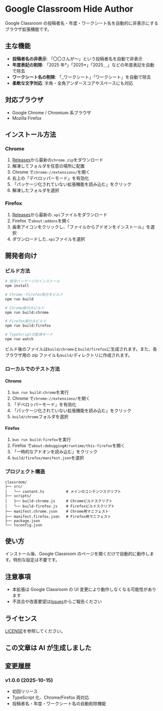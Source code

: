 # Google Classroom Hide Author

Google Classroom の投稿者名・年度・ワークシート名を自動的に非表示にするブラウザ拡張機能です。

## 主な機能

-   **投稿者名の非表示**: 「〇〇さんが〜」という投稿者名を自動で非表示
-   **年度表記の削除**: 「2025 年*」「2025*」「2025＿」などの年度表記を自動で除去
-   **ワークシート名の削除**: 「\_ワークシート」「ワークシート」を自動で除去
-   **柔軟な文字対応**: 半角・全角アンダースコアやスペースにも対応

## 対応ブラウザ

-   Google Chrome / Chromium 系ブラウザ
-   Mozilla Firefox

## インストール方法

### Chrome

1. [Releases](https://github.com/Narcissus-tazetta/Google-Classroom-Hide-Author/releases)から最新の`chrome.zip`をダウンロード
2. 解凍してフォルダを任意の場所に配置
3. Chrome で`chrome://extensions/`を開く
4. 右上の「デベロッパーモード」を有効化
5. 「パッケージ化されていない拡張機能を読み込む」をクリック
6. 解凍したフォルダを選択

### Firefox

1. [Releases](https://github.com/Narcissus-tazetta/Google-Classroom-Hide-Author/releases)から最新の`.xpi`ファイルをダウンロード
2. Firefox で`about:addons`を開く
3. 歯車アイコンをクリックし、「ファイルからアドオンをインストール」を選択
4. ダウンロードした`.xpi`ファイルを選択

## 開発者向け

### ビルド方法

```bash
# 依存パッケージのインストール
npm install

# Chrome・Firefox両方をビルド
npm run build

# Chrome版のみビルド
npm run build:chrome

# Firefox版のみビルド
npm run build:firefox

# TypeScriptの監視モード
npm run watch
```

ビルド後のファイルは`build/chrome`と`build/firefox`に生成されます。また、各ブラウザ用の zip ファイルも`build/`ディレクトリに作成されます。

### ローカルでのテスト方法

#### Chrome

1. `bun run build:chrome`を実行
2. Chrome で`chrome://extensions/`を開く
3. 「デベロッパーモード」を有効化
4. 「パッケージ化されていない拡張機能を読み込む」をクリック
5. `build/chrome`フォルダを選択

#### Firefox

1. `bun run build:firefox`を実行
2. Firefox で`about:debugging#/runtime/this-firefox`を開く
3. 「一時的なアドオンを読み込む」をクリック
4. `build/firefox/manifest.json`を選択

### プロジェクト構造

```
classroom/
├── src/
│   └── content.ts          # メインのコンテンツスクリプト
├── scripts/
│   ├── build-chrome.js     # Chromeビルドスクリプト
│   └── build-firefox.js    # Firefoxビルドスクリプト
├── manifest.chrome.json    # Chrome用マニフェスト
├── manifest.firefox.json   # Firefox用マニフェスト
├── package.json
└── tsconfig.json
```

## 使い方

インストール後、Google Classroom のページを開くだけで自動的に動作します。特別な設定は不要です。

## 注意事項

-   本拡張は Google Classroom の UI 変更により動作しなくなる可能性があります
-   不具合や改善要望は[Issues](https://github.com/Narcissus-tazetta/Google-Classroom-Hide-Author/issues)からご報告ください

## ライセンス

[LICENSE](LICENSE)を参照してください。

## この文章は AI が生成しました

## 変更履歴

### v1.0.0 (2025-10-15)

-   初回リリース
-   TypeScript 化、Chrome/Firefox 両対応
-   投稿者名・年度・ワークシート名の自動削除機能
